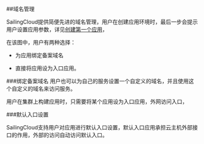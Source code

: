 ##域名管理

SailingCloud提供简便先进的域名管理，用户在创建应用环境时，最后一步会提示用户设置应用参数，详见[创建第一个应用](https://183.129.190.82:9000/docs/content/SailingCloud%E5%85%A5%E9%97%A8%E6%95%99%E7%A8%8B/chuang_jian_di_yi_ge_ying_yong.html)，



在该图中，用户有两种选择：
* 为应用绑定备案域名

* 直接将应用设为入口应用。


###绑定备案域名
用户也可以为自己的服务设置一个自定义的域名，并且使用这个自定义的域名来访问服务。



用户在集群上构建应用时，只需要将某个应用设为入口应用，外网访问入口，





###默认入口设置

SailingCloud支持用户对应用进行默认入口设置，默认入口应用承担云主机外部接口的作用，外部的访问自动访问默认入口。
